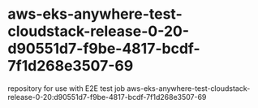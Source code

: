 # aws-eks-anywhere-test-cloudstack-release-0-20-d90551d7-f9be-4817-bcdf-7f1d268e3507-69
repository for use with E2E test job aws-eks-anywhere-test-cloudstack-release-0-20:d90551d7-f9be-4817-bcdf-7f1d268e3507-69
